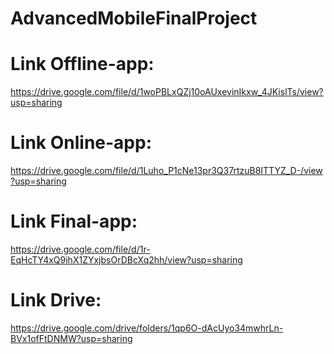 # AdvancedMobileFinalProject
# Link Offline-app: 
https://drive.google.com/file/d/1woPBLxQZj10oAUxevinIkxw_4JKislTs/view?usp=sharing 

# Link Online-app:
https://drive.google.com/file/d/1Luho_P1cNe13pr3Q37rtzuB8ITTYZ_D-/view?usp=sharing

# Link Final-app:
https://drive.google.com/file/d/1r-EqHcTY4xQ9ihX1ZYxjbsOrDBcXq2hh/view?usp=sharing

# Link Drive:
https://drive.google.com/drive/folders/1qp6O-dAcUyo34mwhrLn-BVx1ofFtDNMW?usp=sharing